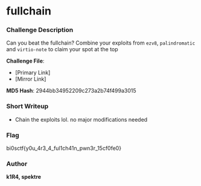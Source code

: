# fullchain

### Challenge Description

Can you beat the fullchain? Combine your exploits from `ezv8`, `palindromatic` and `virtio-note` to claim your spot at the top

**Challenge File**:
+ [Primary Link]
+ [Mirror Link]

**MD5 Hash**: 2944bb34952209c273a2b74f499a3015

### Short Writeup

+ Chain the exploits lol. no major modifications needed

### Flag

bi0sctf{y0u_4r3_4_ful1ch41n_pwn3r_15cf0fe0}

### Author

**k1R4, spektre**  
